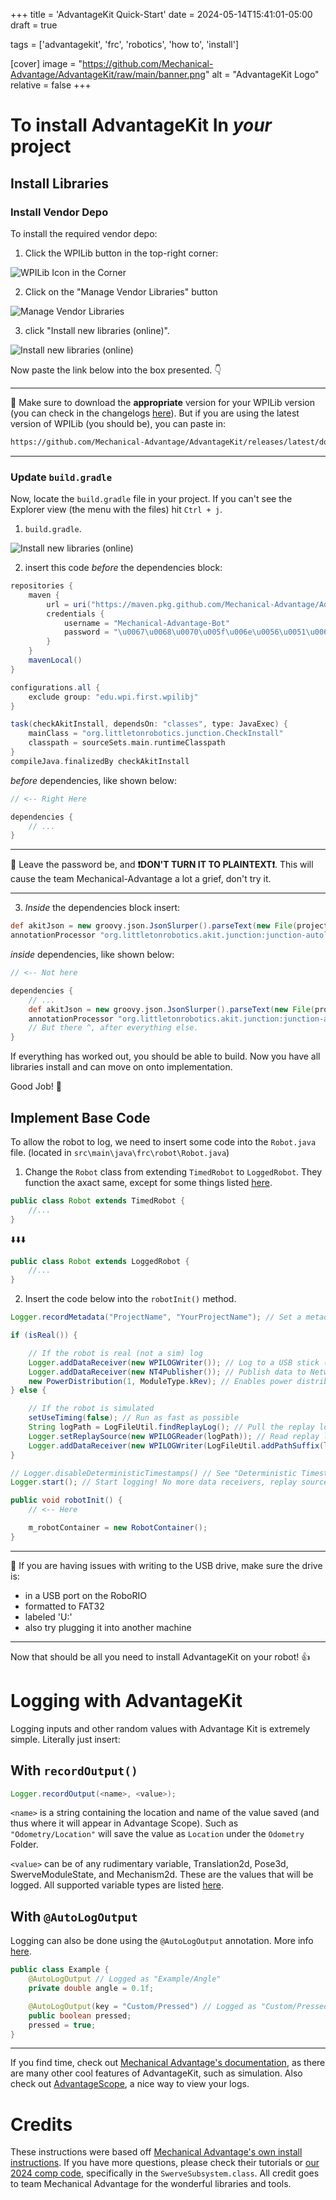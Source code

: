 +++
title = 'AdvantageKit Quick-Start'
date = 2024-05-14T15:41:01-05:00
draft = true

tags = ['advantagekit', 'frc', 'robotics', 'how to', 'install']

[cover]
image = "https://github.com/Mechanical-Advantage/AdvantageKit/raw/main/banner.png"
alt = "AdvantageKit Logo"
relative = false
+++

# To install AdvantageKit In *your* project

## Install Libraries

### Install Vendor Depo

To install the required vendor depo:

1. Click the WPILib button in the top-right corner:

![WPILib Icon in the Corner](/Blog/images/advantagekit_quickstart/wpilib_icon.jpg)

2. Click on the "Manage Vendor Libraries" button

![Manage Vendor Libraries](/Blog/images/advantagekit_quickstart/manage_libraries.jpg)

3. click "Install new libraries (online)".

![Install new libraries (online)](/Blog/images/advantagekit_quickstart/install_online.jpg)

Now paste the link below into the box presented. :point_down:

___
:stop_sign: Make sure to download the **appropriate** version for your WPILib version (you can check in the changelogs [here](https://github.com/Mechanical-Advantage/AdvantageKit/releases/latest)). But if you are using the latest version of WPILib (you should be), you can paste in:

```bash
https://github.com/Mechanical-Advantage/AdvantageKit/releases/latest/download/AdvantageKit.json
```

___

### Update `build.gradle`

Now, locate the `build.gradle` file in your project. If you can't see the Explorer view (the menu with the files) hit `Ctrl + j`.

1. `build.gradle`.

![Install new libraries (online)](/Blog/images/advantagekit_quickstart/gradle_file.jpg)

2. insert this code *before* the dependencies block:

```groovy
repositories {
    maven {
        url = uri("https://maven.pkg.github.com/Mechanical-Advantage/AdvantageKit")
        credentials {
            username = "Mechanical-Advantage-Bot"
            password = "\u0067\u0068\u0070\u005f\u006e\u0056\u0051\u006a\u0055\u004f\u004c\u0061\u0079\u0066\u006e\u0078\u006e\u0037\u0051\u0049\u0054\u0042\u0032\u004c\u004a\u006d\u0055\u0070\u0073\u0031\u006d\u0037\u004c\u005a\u0030\u0076\u0062\u0070\u0063\u0051"
        }
    }
    mavenLocal()
}

configurations.all {
    exclude group: "edu.wpi.first.wpilibj"
}

task(checkAkitInstall, dependsOn: "classes", type: JavaExec) {
    mainClass = "org.littletonrobotics.junction.CheckInstall"
    classpath = sourceSets.main.runtimeClasspath
}
compileJava.finalizedBy checkAkitInstall
```

*before* dependencies, like shown below:

```groovy
// <-- Right Here

dependencies {
    // ...
}
```

___
:stop_sign: Leave the password be, and **:exclamation:DON'T TURN IT TO PLAINTEXT:exclamation:**. This will cause the team Mechanical-Advantage a lot a grief, don't try it.
___

3. *Inside* the dependencies block insert:

```groovy
def akitJson = new groovy.json.JsonSlurper().parseText(new File(projectDir.getAbsolutePath() + "/vendordeps/AdvantageKit.json").text)
annotationProcessor "org.littletonrobotics.akit.junction:junction-autolog:$akitJson.version"
```

*inside* dependencies, like shown below:

```groovy
// <-- Not here

dependencies {
    // ...
    def akitJson = new groovy.json.JsonSlurper().parseText(new File(projectDir.getAbsolutePath() + "/vendordeps/AdvantageKit.json").text)
    annotationProcessor "org.littletonrobotics.akit.junction:junction-autolog:$akitJson.version"
    // But there ^, after everything else.
}
```

If everything has worked out, you should be able to build. Now you have all libraries install and can move on onto implementation.

Good Job! :partying_face:

## Implement Base Code

To allow the robot to log, we need to insert some code into the `Robot.java` file. (located in `src\main\java\frc\robot\Robot.java`)

1. Change the `Robot` class from extending `TimedRobot` to `LoggedRobot`. They function the axact same, except for some things listed [here](https://github.com/Mechanical-Advantage/AdvantageKit/blob/main/docs/INSTALLATION.md#robot-configuration).

```java
public class Robot extends TimedRobot {
    //...
}
```

:arrow_down::arrow_down::arrow_down:

```java
public class Robot extends LoggedRobot {
    //...
}
```

2. Insert the code below into the `robotInit()` method.

```java
Logger.recordMetadata("ProjectName", "YourProjectName"); // Set a metadata value

if (isReal()) {

    // If the robot is real (not a sim) log
    Logger.addDataReceiver(new WPILOGWriter()); // Log to a USB stick ("/U/logs")
    Logger.addDataReceiver(new NT4Publisher()); // Publish data to NetworkTables
    new PowerDistribution(1, ModuleType.kRev); // Enables power distribution logging
} else {

    // If the robot is simulated
    setUseTiming(false); // Run as fast as possible
    String logPath = LogFileUtil.findReplayLog(); // Pull the replay log from AdvantageScope (or prompt the user)
    Logger.setReplaySource(new WPILOGReader(logPath)); // Read replay log
    Logger.addDataReceiver(new WPILOGWriter(LogFileUtil.addPathSuffix(logPath, "_sim"))); // Save outputs to a new log
}

// Logger.disableDeterministicTimestamps() // See "Deterministic Timestamps" in the "Understanding Data Flow" page
Logger.start(); // Start logging! No more data receivers, replay sources, or metadata values may be added.
```

``` java
public void robotInit() {
    // <-- Here

    m_robotContainer = new RobotContainer();
}
```

___
:stop_sign: If you are having issues with writing to the USB drive, make sure the drive is:

- in a USB port on the RoboRIO
- formatted to FAT32
- labeled 'U:'
- also try plugging it into another machine

___

Now that should be all you need to install AdvantageKit on your robot! :+1:

# Logging with AdvantageKit

Logging inputs and other random values with Advantage Kit
is extremely simple. Literally just insert:

## With `recordOutput()`

```java
Logger.recordOutput(<name>, <value>);
```

`<name>` is a string containing the location and name of the value saved (and thus where it will appear in Advantage Scope). Such as `"Odometry/Location"` will
save the value as `Location` under the `Odometry` Folder.

`<value>` can be of any rudimentary variable, Translation2d, Pose3d,
SwerveModuleState, and Mechanism2d. These are the values that will be logged.
All supported variable types are listed [here](https://github.com/Mechanical-Advantage/AdvantageKit/blob/main/docs/DATA-FLOW.md#data-types).

## With `@AutoLogOutput`

Logging can also be done using the `@AutoLogOutput` annotation.
More info [here](https://github.com/Mechanical-Advantage/AdvantageKit/blob/main/docs/RECORDING-OUTPUTS.md#autologoutput-annotation).

```java
public class Example {
    @AutoLogOutput // Logged as "Example/Angle"
    private double angle = 0.1f;

    @AutoLogOutput(key = "Custom/Pressed") // Logged as "Custom/Pressed"
    public boolean pressed;
    pressed = true;
}
```
___
If you find time, check out [Mechanical Advantage's documentation](https://github.com/Mechanical-Advantage/AdvantageKit/tree/main/docs), as there are many other cool features of AdvantageKit, such as simulation. Also check out [AdvantageScope](https://github.com/Mechanical-Advantage/AdvantageScope), a nice way to view your logs.

# Credits

These instructions were based off [Mechanical Advantage's own install instructions](https://github.com/Mechanical-Advantage/AdvantageKit/blob/main/docs/INSTALLATION.md). If you have more questions, please check their tutorials or [our 2024 comp code](https://github.com/FIRST-Team-2472/Parallax-2024-Revamped/blob/main/src/main/java/frc/robot/subsystems/SwerveSubsystem.java), specifically in the `SwerveSubsystem.class`. All credit goes to team Mechanical Advantage for the wonderful libraries and tools.
